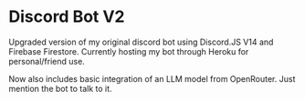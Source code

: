 # Discord Bot V2
Upgraded version of my original discord bot using Discord.JS V14 and Firebase Firestore.
Currently hosting my bot through Heroku for personal/friend use.

Now also includes basic integration of an LLM model from OpenRouter. Just mention the bot to talk to it.
